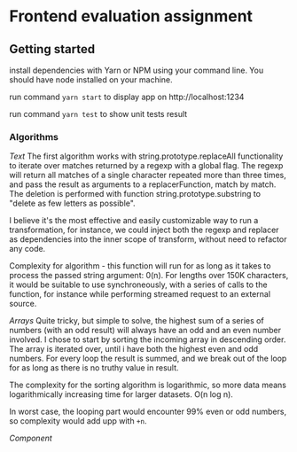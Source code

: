 # Frontend evaluation assignment

## Getting started
install dependencies with Yarn or NPM using your command line. You should have node installed on your machine.

run command ```yarn start``` to display app on http://localhost:1234

run command ```yarn test``` to show unit tests result

### Algorithms
_Text_
The first algorithm works with string.prototype.replaceAll functionality to iterate over matches returned by a regexp with a global flag. 
The regexp will return all matches of a single character repeated more than three times, and pass the result as arguments to a replacerFunction, match by match. 
The deletion is performed with function string.prototype.substring to "delete as few letters as possible". 

I believe it's the most effective and easily customizable way to run a transformation, for instance, we could inject both the regexp and replacer as dependencies into the inner scope of transform, without need to refactor any code.

Complexity for algorithm - this function will run for as long as it takes to process the passed string argument: 0(n). For lengths over 150K characters, it would be suitable to use synchroneously, with a series of calls to the function, for instance while performing streamed request to an external source.

_Arrays_
Quite tricky, but simple to solve, the highest sum of a series of numbers (with an odd result) will always have an odd and an even number involved. 
I chose to start by sorting the incoming array in descending order. The array is iterated over, until i have both the highest even and odd numbers. For every loop the result is summed, and we break out of the loop for as long as there is no truthy value in result.

The complexity for the sorting algorithm is logarithmic, so more data means logarithmically increasing time for larger datasets. O(n log n).

In worst case, the looping part would encounter 99% even or odd numbers, so complexity would add upp with `+n`.

_Component_